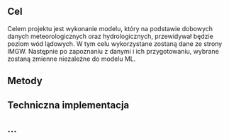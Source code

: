 ## Cel
Celem projektu jest wykonanie modelu, który na podstawie dobowych danych meteorologicznych oraz hydrologicznych, przewidywał będzie poziom wód lądowych. W tym celu wykorzystane zostaną dane ze strony IMGW.
Następnie po zapoznaniu z danymi i ich przygotowaniu, wybrane zostaną zmienne niezależne do modelu ML.

## Metody

## Techniczna implementacja

## ...


